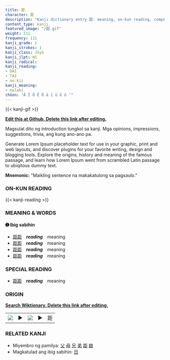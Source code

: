 ```yaml
---
title: 距
character: 距
description: "Kanji dictionary entry 距: meaning, on-kun reading, compounds, origin, related kanji"
content_type: kanji
featured_image: "/距.gif"
weight: 111
frequency: 111
kanji_grade: 1
kanji_strokes: 1
kanji_class: Jōyō
kanji_jlpt: N1
kanji_radical: 
kanji_reading: 
- DAI
- TAI
- oo-kii
kanji_meaning:
- malaki
chōon: "Ā Ī Ū Ē Ō ā ī ū ē ō ’"
---
```

[//]: # (Don't edit the line below. Kanji animated GIF code is automatically generated.)
{{< kanji-gif >}}

[//]: # (Edit below this line.)

**[Edit this at Github. Delete this link after editing.](https://github.com/tim0g/tim/tree/main/content/kanji/距/index.md)**

Magsulat dito ng introduction tungkol sa kanji. Mga opinions, impressions, suggestions, trivia, ang kung ano-ano pa.

Generate Lorem Ipsum placeholder text for use in your graphic, print and web layouts, and discover plugins for your favorite writing, design and blogging tools. Explore the origins, history and meaning of the famous passage, and learn how Lorem Ipsum went from scrambled Latin passage to ubiqitous dummy text.
 
**Mnemonic:** "Maikling sentence na makakatulong sa pagsaulo."

### ON-KUN READING

[//]: # (Don't edit the line below. ON-KUN READING code is automatically generated.)
{{< kanji-reading >}}

### MEANING & WORDS

#### ➊ **Ibig sabihin**
  - [距](../距)[距](../距)　***reading***　meaning
  - [距](../距)[距](../距)　***reading***　meaning
  - [距](../距)[距](../距)　***reading***　meaning
  - [距](../距)[距](../距)　***reading***　meaning

### SPECIAL READING
  - [距](../距)[距](../距)　***reading***　meaning

### ORIGIN

**[Search Wiktionary. Delete this link after editing.](https://wiktionary.org/wiki/距)**
<table class="kanji-table"><tr><td>
<img src="60px-距-bronze.svg.png">
</td><td>▶</td><td>
<img src="60px-距-oracle.svg.png">
</td><td>▶</td>
<td class="kanji-origin">距</td>
</tr></table>

### RELATED KANJI
- Miyembro ng pamilya: [父](../父) [母](../母) [兄](../兄) [弟](../弟) [距](../距) [娘](../娘)
- Magkatulad ang ibig sabihin: [日](../日)
